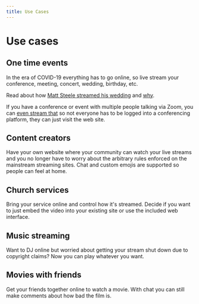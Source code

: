 ```yaml
---
title: Use Cases
---
```



# Use cases

## One time events

In the era of COVID-19 everything has to go online, so live stream your conference, meeting, concert, wedding, birthday, etc.

Read about how [Matt Steele streamed his wedding](https://steele.blue/livestream-setup/) and [why](https://steele.blue/indieweb-wedding-livestream/).

If you have a conference or event with multiple people talking via Zoom, you can [even stream that](https://support.zoom.us/hc/en-us/articles/115001777826-Live-Streaming-Meetings-or-Webinars-Using-a-Custom-Service) so not everyone has to be logged into a conferencing platform, they can just visit the web site.

## Content creators

Have your own website where your community can watch your live streams and you no longer have to worry about the arbitrary rules enforced on the mainstream streaming sites.  Chat and custom emojis are supported so people can feel at home.

## Church services

Bring your service online and control how it's streamed.  Decide if you want to just embed the video into your existing site or use the included web interface.


## Music streaming

Want to DJ online but worried about getting your stream shut down due to copyright claims?  Now you can play whatever you want.


## Movies with friends

Get your friends together online to watch a movie.  With chat you can still make comments about how bad the film is.

